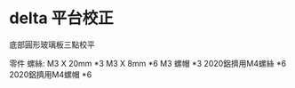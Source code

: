 ﻿delta 平台校正
===============

底部圓形玻璃板三點校平

零件
螺絲: 
	M3 X 20mm      *3
	M3 X 8mm       *6
	M3 螺帽         *3
	2020鋁擠用M4螺絲 *6
	2020鋁擠用M4螺帽 *6
	